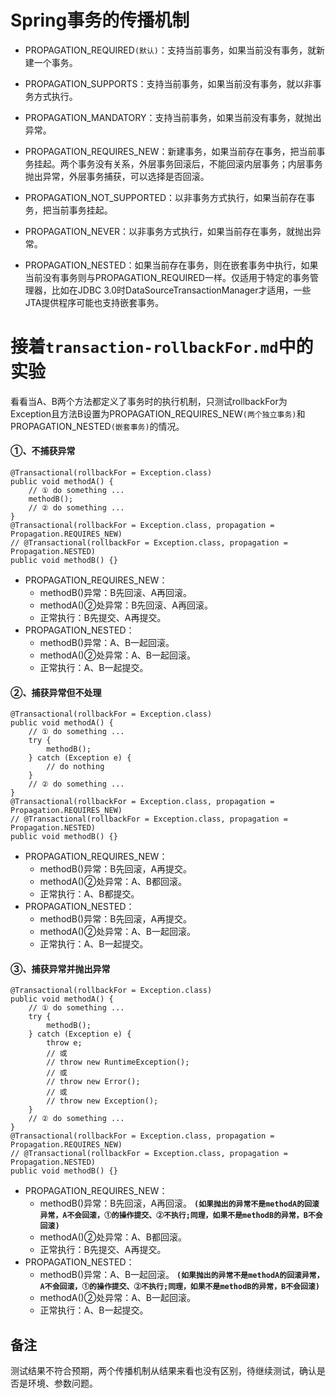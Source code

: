 # Spring事务的传播机制

- PROPAGATION_REQUIRED`(默认)`：支持当前事务，如果当前没有事务，就新建一个事务。

- PROPAGATION_SUPPORTS：支持当前事务，如果当前没有事务，就以非事务方式执行。

- PROPAGATION_MANDATORY：支持当前事务，如果当前没有事务，就抛出异常。

- PROPAGATION_REQUIRES_NEW：新建事务，如果当前存在事务，把当前事务挂起。两个事务没有关系，外层事务回滚后，不能回滚内层事务；内层事务抛出异常，外层事务捕获，可以选择是否回滚。

- PROPAGATION_NOT_SUPPORTED：以非事务方式执行，如果当前存在事务，把当前事务挂起。

- PROPAGATION_NEVER：以非事务方式执行，如果当前存在事务，就抛出异常。

- PROPAGATION_NESTED：如果当前存在事务，则在嵌套事务中执行，如果当前没有事务则与PROPAGATION_REQUIRED一样。仅适用于特定的事务管理器，比如在JDBC 3.0时DataSourceTransactionManager才适用，一些JTA提供程序可能也支持嵌套事务。

# 接着`transaction-rollbackFor.md`中的实验
看看当A、B两个方法都定义了事务时的执行机制，只测试rollbackFor为Exception且方法B设置为PROPAGATION_REQUIRES_NEW`(两个独立事务)`和PROPAGATION_NESTED`(嵌套事务)`的情况。

#### ①、不捕获异常
```text
@Transactional(rollbackFor = Exception.class)
public void methodA() {
    // ① do something ...
    methodB();
    // ② do something ...
}
@Transactional(rollbackFor = Exception.class, propagation = Propagation.REQUIRES_NEW)
// @Transactional(rollbackFor = Exception.class, propagation = Propagation.NESTED)
public void methodB() {}
```
- PROPAGATION_REQUIRES_NEW：
  - methodB()异常：B先回滚、A再回滚。
  - methodA()②处异常：B先回滚、A再回滚。
  - 正常执行：B先提交、A再提交。
- PROPAGATION_NESTED：
  - methodB()异常：A、B一起回滚。
  - methodA()②处异常：A、B一起回滚。
  - 正常执行：A、B一起提交。

#### ②、捕获异常但不处理
```text
@Transactional(rollbackFor = Exception.class)
public void methodA() {
    // ① do something ...
    try {
        methodB();
    } catch (Exception e) {
        // do nothing
    }
    // ② do something ...
}
@Transactional(rollbackFor = Exception.class, propagation = Propagation.REQUIRES_NEW)
// @Transactional(rollbackFor = Exception.class, propagation = Propagation.NESTED)
public void methodB() {}
```
- PROPAGATION_REQUIRES_NEW：
  - methodB()异常：B先回滚，A再提交。
  - methodA()②处异常：A、B都回滚。
  - 正常执行：A、B都提交。
- PROPAGATION_NESTED：
  - methodB()异常：B先回滚，A再提交。
  - methodA()②处异常：A、B一起回滚。
  - 正常执行：A、B一起提交。

#### ③、捕获异常并抛出异常
```text
@Transactional(rollbackFor = Exception.class)
public void methodA() {
    // ① do something ...
    try {
        methodB();
    } catch (Exception e) {
        throw e;
        // 或
        // throw new RuntimeException();
        // 或
        // throw new Error();
        // 或
        // throw new Exception();
    }
    // ② do something ...
}
@Transactional(rollbackFor = Exception.class, propagation = Propagation.REQUIRES_NEW)
// @Transactional(rollbackFor = Exception.class, propagation = Propagation.NESTED)
public void methodB() {}
```
- PROPAGATION_REQUIRES_NEW：
  - methodB()异常：B先回滚，A再回滚。
    **`(如果抛出的异常不是methodA的回滚异常，A不会回滚，①的操作提交、②不执行;同理，如果不是methodB的异常，B不会回滚)`**
  - methodA()②处异常：A、B都回滚。
  - 正常执行：B先提交、A再提交。
- PROPAGATION_NESTED：
  - methodB()异常：A、B一起回滚。
    **`(如果抛出的异常不是methodA的回滚异常，A不会回滚，①的操作提交、②不执行;同理，如果不是methodB的异常，B不会回滚)`**
  - methodA()②处异常：A、B一起回滚。
  - 正常执行：A、B一起提交。
  

## 备注
测试结果不符合预期，两个传播机制从结果来看也没有区别，待继续测试，确认是否是环境、参数问题。